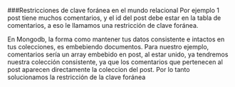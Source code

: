 ###Restricciones de clave foránea en el mundo relacional
Por ejemplo 1 post tiene muchos comentarios, y el id del post debe estar en la tabla de comentarios, a eso le llamamos una restricción de clave foránea.

En Mongodb, la forma como mantener tus datos consistente e intactos en tus colecciones, es embebiendo documentos. Para nuestro ejemplo, comentarios sería un array embebido en post, al estar unido, ya tendremos nuestra colección consistente, ya que los comentarios que pertenecen al post aparecen directamente la coleccion del post. Por lo tanto solucionamos la restricción de la clave foránea